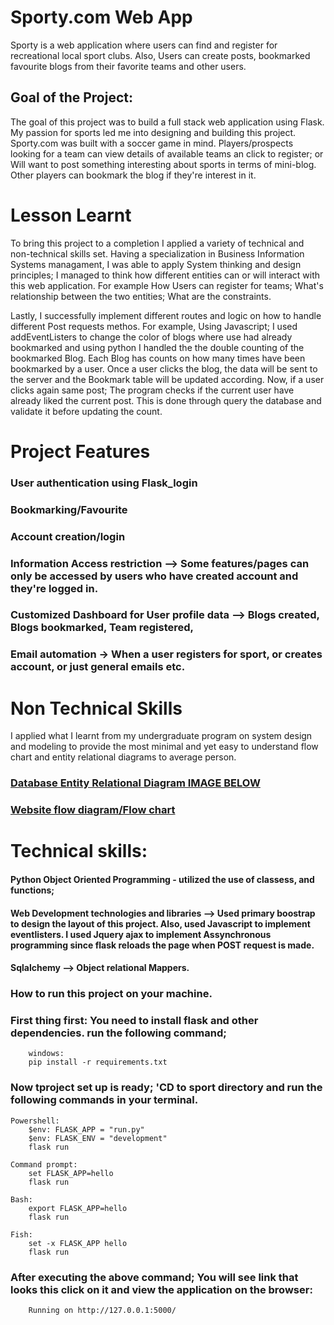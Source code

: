 # Sporty.com Web App
Sporty is a web application where users can find and register for recreational local sport clubs. Also, Users can create posts, bookmarked favourite blogs from their favorite teams and other users. 

## Goal of the Project:
The goal of this project was to build a full stack web application using Flask. My passion for sports led me into designing and building this project. Sporty.com was built with a soccer game in mind. Players/prospects looking for a team can view details of available teams an click to register; or Will want to post something interesting about sports in terms of mini-blog. Other players can bookmark the blog if they're interest in it. 

# Lesson Learnt

To bring this project to a completion I applied a variety of technical and non-technical skills set. Having a specialization in Business Information Systems managament, I was able to apply System thinking and design principles; I managed to think how different entities can or will interact with this web application. For example How Users can register for teams; What's relationship between the two entities; What are the constraints. 

Lastly, I successfully implement different routes and logic on how to handle different Post requests methos. For example, Using Javascript; I used addEventListers to change the color of blogs where use had already bookmarked and using python I handled the the double counting of the bookmarked Blog. Each Blog has counts on how many times have been bookmarked by a user. Once a user clicks the blog, the data will be sent to the server and the Bookmark table will be updated according. Now, if a user clicks again same post; The program checks if the current user  have already liked the current post. This is done through query the database and validate it before updating the count. 

# Project Features
### User authentication using Flask_login
### Bookmarking/Favourite
### Account creation/login
### Information Access restriction --> Some features/pages can only be accessed by users who have created account and they're logged in.
### Customized Dashboard for User profile data --> Blogs created, Blogs bookmarked, Team registered, 
 ### Email automation -> When a user registers for sport, or creates account, or just general emails etc. 

# Non Technical Skills 
I applied what I learnt from my undergraduate program on system design and modeling to provide the most minimal and yet easy to understand flow chart and entity relational diagrams to average person. 

### [Database Entity Relational Diagram IMAGE BELOW](https://lucid.app/lucidchart/b89e6222-ec44-4925-8b19-a9ce1d67381c/edit?viewport_loc=0%2C48%2C2274%2C1074%2C0_0&invitationId=inv_7b379fb1-088d-465f-a412-92f7c02b9b80)

### [Website flow diagram/Flow chart](https://lucid.app/lucidchart/b89e6222-ec44-4925-8b19-a9ce1d67381c/edit?invitationId=inv_7b379fb1-088d-465f-a412-92f7c02b9b80)

# Technical skills:
#### Python Object Oriented Programming - utilized the use of classess, and functions; 
#### Web Development technologies and libraries --> Used primary boostrap to design the layout of this project. Also, used Javascript to implement eventlisters. I used Jquery ajax to implement Assynchronous programming since flask reloads the page when POST request is made. 
#### Sqlalchemy --> Object relational Mappers.

### How to run this project on your machine. 

### First thing first: You need to install flask and other dependencies. run the following command; 
        windows:
        pip install -r requirements.txt
        

### Now tproject set up is ready; 'CD to sport directory and run the following commands in your terminal.
    Powershell:
        $env: FLASK_APP = "run.py"
        $env: FLASK_ENV = "development"
        flask run

    Command prompt:
        set FLASK_APP=hello
        flask run

    Bash:
        export FLASK_APP=hello
        flask run

    Fish:
        set -x FLASK_APP hello
        flask run

### After executing the above command; You will see link that looks this click on it and view the application on the browser:
        Running on http://127.0.0.1:5000/

